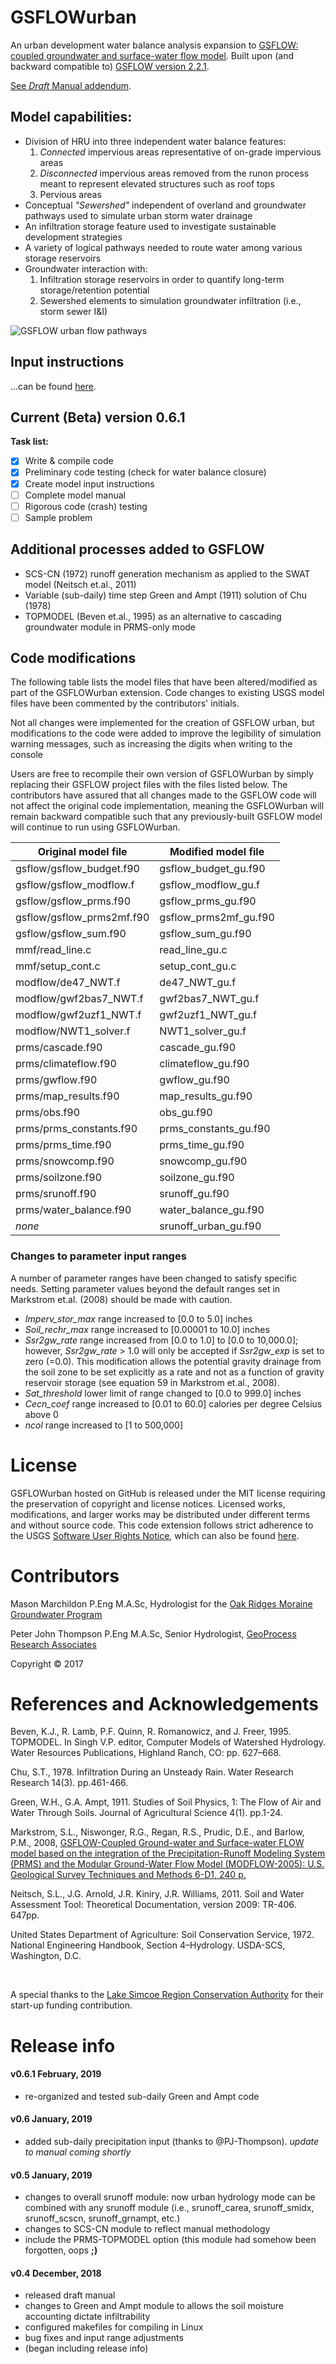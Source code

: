 # GSFLOWurban

An urban development water balance analysis expansion to [GSFLOW: coupled groundwater and surface-water flow model](https://www.usgs.gov/software/gsflow-coupled-groundwater-and-surface-water-flow-model). Built upon (and backward compatible to) [GSFLOW version 2.2.1](https://water.usgs.gov/water-resources/software/gsflow/GSFLOW_Release_Notes_2.2.1.pdf). 

[See *Draft* Manual addendum](/doc/GSFU_man_Jan19.pdf).

## Model capabilities:

 * Division of HRU into three independent water balance features:  
   1. _Connected_ impervious areas representative of on-grade impervious areas
   2. _Disconnected_ impervious areas removed from the runon process meant to represent elevated structures such as roof tops
   3. Pervious areas
 * Conceptual _"Sewershed"_ independent of overland and groundwater pathways used to simulate urban storm water drainage
 * An infiltration storage feature used to investigate sustainable development strategies
 * A variety of logical pathways needed to route water among various storage reservoirs
 * Groundwater interaction with:  
   1. Infiltration storage reservoirs in order to quantify long-term storage/retention potential
   2. Sewershed elements to simulation groundwater infiltration (i.e., storm sewer I&I)

![GSFLOW urban flow pathways](/doc/pathways_181211.png)

## Input instructions
...can be found [here](/doc/input_instructions.pdf).

## Current (Beta) version 0.6.1

**Task list:**

 - [x] Write & compile code
 - [x] Preliminary code testing (check for water balance closure)
 - [x] Create model input instructions
 - [ ] Complete model manual
 - [ ] Rigorous code (crash) testing
 - [ ] Sample problem

## Additional processes added to GSFLOW

* SCS-CN (1972) runoff generation mechanism as applied to the SWAT model (Neitsch et.al., 2011) 
* Variable (sub-daily) time step Green and Ampt (1911) solution of Chu (1978)
* TOPMODEL (Beven et.al., 1995) as an alternative to cascading groundwater module in PRMS-only mode
 
## Code modifications

The following table lists the model files that have been altered/modified as part of the GSFLOWurban extension. Code changes to existing USGS model files have been commented by the contributors' initials.  

Not all changes were implemented for the creation of GSFLOW urban, but modifications to the code were added to improve the legibility of simulation warning messages, such as increasing the digits when writing to the console

Users are free to recompile their own version of GSFLOWurban by simply replacing their GSFLOW project files with the files listed below. The contributors have assured that all changes made to the GSFLOW code will not affect the original code implementation, meaning the GSFLOWurban will remain backward compatible such that any previously-built GSFLOW model will continue to run using GSFLOWurban.

Original model file | Modified model file
------------------- | -------------------
gsflow/gsflow_budget.f90 | gsflow_budget_gu.f90
gsflow/gsflow_modflow.f | gsflow_modflow_gu.f
gsflow/gsflow_prms.f90 | gsflow_prms_gu.f90
gsflow/gsflow_prms2mf.f90 | gsflow_prms2mf_gu.f90
gsflow/gsflow_sum.f90 | gsflow_sum_gu.f90
mmf/read_line.c | read_line_gu.c
mmf/setup_cont.c | setup_cont_gu.c
modflow/de47_NWT.f | de47_NWT_gu.f
modflow/gwf2bas7_NWT.f | gwf2bas7_NWT_gu.f
modflow/gwf2uzf1_NWT.f | gwf2uzf1_NWT_gu.f
modflow/NWT1_solver.f | NWT1_solver_gu.f
prms/cascade.f90 | cascade_gu.f90
prms/climateflow.f90 | climateflow_gu.f90
prms/gwflow.f90 | gwflow_gu.f90
prms/map_results.f90 | map_results_gu.f90
prms/obs.f90 | obs_gu.f90
prms/prms_constants.f90 | prms_constants_gu.f90
prms/prms_time.f90 | prms_time_gu.f90
prms/snowcomp.f90 | snowcomp_gu.f90
prms/soilzone.f90 | soilzone_gu.f90
prms/srunoff.f90 | srunoff_gu.f90
prms/water_balance.f90 | water_balance_gu.f90
_none_ | srunoff_urban_gu.f90

### Changes to parameter input ranges

A number of parameter ranges have been changed to satisfy specific needs. Setting parameter values beyond the default ranges set in Markstrom et.al. (2008) should be made with caution.

* *Imperv_stor_max* range increased to [0.0 to 5.0] inches
* *Soil_rechr_max* range increased to [0.00001 to 10.0] inches
* *Ssr2gw_rate* range increased from [0.0 to 1.0] to [0.0 to 10,000.0]; however, *Ssr2gw_rate* > 1.0 will only be accepted if *Ssr2gw_exp* is set to zero (=0.0). This modification allows the potential gravity drainage from the soil zone to be set explicitly as a rate and not as a function of gravity reservoir storage (see equation 59 in Markstrom et.al., 2008).
* *Sat_threshold* lower limit of range changed to [0.0 to 999.0] inches
* *Cecn_coef* range increased to [0.01 to 60.0] calories per degree Celsius above 0
* *ncol* range increased to [1 to 500,000]

# License

GSFLOWurban hosted on GitHub is released under the MIT license requiring the preservation of copyright and license notices. Licensed works, modifications, and larger works may be distributed under different terms and without source code. This code extension follows strict adherence to the USGS [Software User Rights Notice](/USGS_Software_User_Rights_Notice.md), which can also be found [here](https://water.usgs.gov/software/help/notice/).

# Contributors

Mason Marchildon P.Eng M.A.Sc, Hydrologist for the [Oak Ridges Moraine Groundwater Program](http://oakridgeswater.ca/)

Peter John Thompson P.Eng M.A.Sc, Senior Hydrologist, [GeoProcess Research Associates](https://geoprocess.com/)

Copyright © 2017

# References and Acknowledgements

Beven, K.J., R. Lamb, P.F. Quinn, R. Romanowicz, and J. Freer, 1995. TOPMODEL. In Singh V.P. editor, Computer Models of Watershed Hydrology. Water Resources Publications, Highland Ranch, CO: pp. 627–668.

Chu, S.T., 1978. Infiltration During an Unsteady Rain. Water Research Research 14(3). pp.461-466.

Green, W.H., G.A. Ampt, 1911. Studies of Soil Physics, 1: The Flow of Air and Water Through Soils. Journal of Agricultural Science 4(1). pp.1-24.

Markstrom, S.L., Niswonger, R.G., Regan, R.S., Prudic, D.E., and Barlow, P.M., 2008, [GSFLOW-Coupled Ground-water and Surface-water FLOW model based on the integration of the Precipitation-Runoff Modeling System (PRMS) and the Modular Ground-Water Flow Model (MODFLOW-2005): U.S. Geological Survey Techniques and Methods 6-D1, 240 p.](https://pubs.usgs.gov/tm/tm6d1/)

Neitsch, S.L., J.G. Arnold, J.R. Kiniry, J.R. Williams, 2011. Soil and Water Assessment Tool: Theoretical Documentation, version 2009: TR-406. 647pp.

United States Department of Agriculture: Soil Conservation Service, 1972. National Engineering Handbook, Section 4–Hydrology. USDA-SCS, Washington, D.C.

<br>

A special thanks to the [Lake Simcoe Region Conservation Authority](http://www.lsrca.on.ca/) for their start-up funding contribution.


# Release info

#### v0.6.1 February, 2019
* re-organized and tested sub-daily Green and Ampt code

#### v0.6 January, 2019
* added sub-daily precipitation input (thanks to @PJ-Thompson). *update to manual coming shortly*

#### v0.5 January, 2019
* changes to overall srunoff module: now urban hydrology mode can be combined with any srunoff module (i.e., srunoff_carea, srunoff_smidx, srunoff_scscn, srunoff_grnampt, etc.) 
* changes to SCS-CN module to reflect manual methodology
* include the PRMS-TOPMODEL option (this module had somehow been forgotten, oops **;)**

#### v0.4 December, 2018

* released draft manual
* changes to Green and Ampt module to allows the soil moisture accounting dictate infiltrability
* configured makefiles for compiling in Linux
* bug fixes and input range adjustments
* (began including release info)